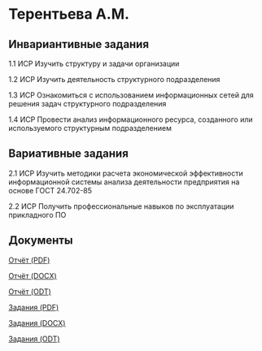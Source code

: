 # Терентьева А.М.
<p></p>

## Инвариантивные задания
<p><a href=""></a>1.1 ИСР Изучить структуру и задачи организации</p>
<p><a href=""></a>1.2 ИСР Изучить деятельность структурного подразделения</p>
<p><a href=""></a>1.3 ИСР Ознакомиться с использованием информационных сетей для решения задач структурного подразделения</p>
<p><a href=""></a>1.4 ИСР Провести анализ информационного ресурса, созданного или используемого структурным подразделением</p>




## Вариативные задания
<p><a href=""></a>2.1 ИСР Изучить методики расчета экономической эффективности информационной системы анализа деятельности предприятия на основе ГОСТ 24.702-85</p>
<p><a href=""></a>2.2 ИСР Получить профессиональные навыков по эксплуатации прикладного ПО</p>


## Документы
<p><a href="">Отчёт (PDF)</a></p>
<p><a href="">Отчёт (DOCX)</a></p>
<p><a href="">Отчёт (ODT)</a></p>
<p><a href="">Задания (PDF)</a></p>
<p><a href="">Задания (DOCX)</a></p>
<p><a href="">Задания (ODT)</a></p>
